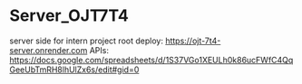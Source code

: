 # Server_OJT7T4
server side for intern project 
root deploy: https://ojt-7t4-server.onrender.com
APIs: https://docs.google.com/spreadsheets/d/1S37VGo1XEULh0k86ucFWfC4QqGeeUbTmRH8lhUlZx6s/edit#gid=0
